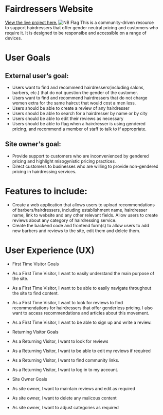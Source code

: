 # Fairdressers Website
[View the live project here.](https://fairdressers.herokuapp.com/)
![NB Flag](https://www.stonewall.org.uk/sites/default/files/styles/person_hero/public/1280px-nonbinary_flag.svg_.png?itok=sykEzwb2)
This is a community-driven resource to support hairdressers that offer gender neutral pricing and customers who require it. It is designed to be responsibe and accessible on a range of devices.

# User Goals
## External user’s goal:
* Users want to find and recommend hairdressers(including salons, barbers, etc.) that do not question the gender of the customer.
* Users want to find and recommend hairdressers that do not charge women extra for the same haircut that would cost a men less.
* Users should be able to create a review of any hairdresser
* Users should be able to search for a hairdresser by name or by city
* Users should be able to edit their reviews as necessary
* Users should be able to flag when a hairdresser is using gendered pricing, and recommend a member of staff to talk to if appropriate.

## Site owner's goal:
* Provide support to customers who are inconvenienced by gendered pricing and highlight misogynistic pricing practices.
* Direct customers to businesses who are willing to provide non-gendered pricing in hairdressing services.

# Features to include:
* Create a web application that allows users to upload recommendations of barbers/hairdressers, including establishment name, hairdresser name, link to website and any other relevant fields. Allow users to create reviews about any category of hairdressing service.
* Create the backend code and frontend form(s) to allow users to add new barbers and reviews to the site, edit them and delete them.

# User Experience (UX)
* First Time Visitor Goals
 * As a First Time Visitor, I want to easily understand the main purpose of the site.
 * As a First Time Visitor, I want to be able to easily navigate throughout the site to find content.
 * As a First Time Visitor, I want to look for reviews to find recommendations for hairdressers that offer genderless pricing. I also want to access recommendations and articles about this movement.
 * As a First Time Visitor, I want to be able to sign up and write a review.

* Returning Visitor Goals
 * As a Returning Visitor, I want to look for reviews
 * As a Returning Visitor, I want to be able to edit my reviews if required
 * As a Returning Visitor, I want to find community links.
 * As a Returning Visitor, I want to log in to my account.

* Site Owner Goals
 * As site owner, I want to maintain reviews and edit as required
 * As site owner, I want to delete any malicous content
 * As site owner, I want to adjust categories as required


